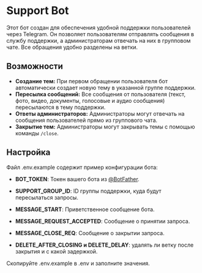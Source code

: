 
# Support Bot

Этот бот создан для обеспечения удобной поддержки пользователей через Telegram. Он позволяет пользователям отправлять сообщения в службу поддержки, а администраторам отвечать на них в групповом чате. Все обращения удобно разделены на ветки.

## Возможности

* **Создание тем:** При первом обращении пользователя бот автоматически создает новую тему в указанной группе поддержки.
* **Пересылка сообщений:** Все сообщения от пользователя (текст, фото, видео, документы, голосовые и аудио сообщения) пересылаются в тему поддержки.
* **Ответы администраторов:** Администраторы могут отвечать на сообщения пользователей прямо из группового чата.
* **Закрытие тем:** Администраторы могут закрывать темы с помощью команды `/close`.

## Настройка
Файл .env.example содержит пример конфигурации бота:

 - **BOT_TOKEN**: Токен вашего бота из [@BotFather](https://t.me/BotFather).

 - **SUPPORT_GROUP_ID**: ID группы поддержки, куда будут пересылаться запросы.
 - **MESSAGE_START**: Приветственное сообщение бота.
 - **MESSAGE_REQUEST_ACCEPTED**: Сообщение о принятии запроса.
 - **MESSAGE_CLOSE_REQ**: Сообщение о закрытии запроса.
 - **DELETE_AFTER_CLOSING и DELETE_DELAY**: удалять ли ветку после закрытия и с какой задержкой.

Скопируйте .env.example в .env и заполните значения.
